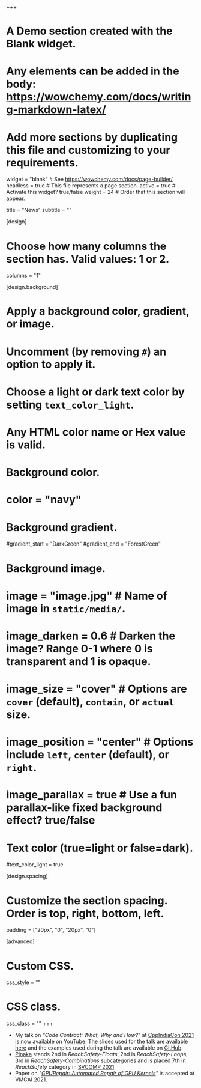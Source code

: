 +++
# A Demo section created with the Blank widget.
# Any elements can be added in the body: https://wowchemy.com/docs/writing-markdown-latex/
# Add more sections by duplicating this file and customizing to your requirements.

widget = "blank"  # See https://wowchemy.com/docs/page-builder/
headless = true  # This file represents a page section.
active = true  # Activate this widget? true/false
weight = 24  # Order that this section will appear.

title = "News"
subtitle = ""

[design]
  # Choose how many columns the section has. Valid values: 1 or 2.
  columns = "1"

[design.background]
  # Apply a background color, gradient, or image.
  #   Uncomment (by removing `#`) an option to apply it.
  #   Choose a light or dark text color by setting `text_color_light`.
  #   Any HTML color name or Hex value is valid.

  # Background color.
  # color = "navy"
  
  # Background gradient.
  #gradient_start = "DarkGreen"
  #gradient_end = "ForestGreen"
  
  # Background image.
  # image = "image.jpg"  # Name of image in `static/media/`.
  # image_darken = 0.6  # Darken the image? Range 0-1 where 0 is transparent and 1 is opaque.
  # image_size = "cover"  #  Options are `cover` (default), `contain`, or `actual` size.
  # image_position = "center"  # Options include `left`, `center` (default), or `right`.
  # image_parallax = true  # Use a fun parallax-like fixed background effect? true/false
  
  # Text color (true=light or false=dark).
  #text_color_light = true

[design.spacing]
  # Customize the section spacing. Order is top, right, bottom, left.
  padding = ["20px", "0", "20px", "0"]

[advanced]
 # Custom CSS. 
 css_style = ""
 
 # CSS class.
 css_class = ""
+++


- My talk on _"Code Contract: What, Why and How?"_ at [CppIndiaCon 2021](https://www.cppindia.co.in/conference/2021/conference_home/) is now available on [YouTube](https://www.youtube.com/watch?v=_eoZ4OfHypU&t=1s). The slides used for the talk are available [here](https://slides.com/saurabhjoshi-1/deck/fullscreen) and the examples used during the talk are available on [GitHub](https://github.com/sbjoshi/CppIndiaCon-Examples).
- [Pinaka](https://github.com/sbjoshi/Pinaka) stands 2nd in _ReachSafety-Floats_, 2nd is _ReachSafety-Loops_, 3rd in _ReachSafety-Combinations_ subcategories and is placed 7th in _ReachSafety_ category in [SVCOMP 2021](https://sv-comp.sosy-lab.org/2021/)
- Paper on _"[GPURepair: Automated Repair of GPU Kernels](/publication/gpurepair-vmcai21/)"_ is accepted at VMCAI 2021.


